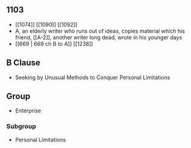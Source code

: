 ## 1103
- [[1074]] [[1090]] [[1092]] 
- A, an elderly writer who runs out of ideas, copies material which his friend, [[A-2]], another writer long dead, wrote in his younger days
- [[669 | 669 ch B to A]] [[1238]] 

## B Clause
- Seeking by Unusual Methods to Conquer Personal Limitations

## Group
- Enterprise

### Subgroup
- Personal Limitations

